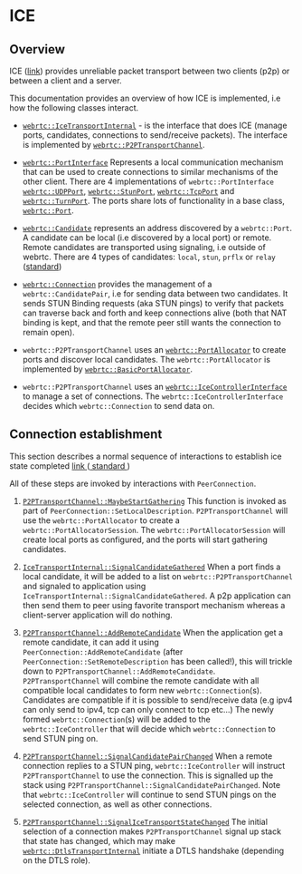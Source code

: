 <!-- go/cmark -->
<!--* freshness: {owner: 'jonaso' reviewed: '2021-04-12'} *-->

# ICE

## Overview

ICE ([link](https://developer.mozilla.org/en-US/docs/Glossary/ICE)) provides
unreliable packet transport between two clients (p2p) or between a client and a
server.

This documentation provides an overview of how ICE is implemented, i.e how the
following classes interact.

*   [`webrtc::IceTransportInternal`](https://source.chromium.org/chromium/chromium/src/+/main:third_party/webrtc/p2p/base/ice_transport_internal.h;l=225;drc=8cb97062880b0e0a78f9d578370a01aced81a13f) -
    is the interface that does ICE (manage ports, candidates, connections to
    send/receive packets). The interface is implemented by
    [`webrtc::P2PTransportChannel`](https://source.chromium.org/chromium/chromium/src/+/main:third_party/webrtc/p2p/base/p2p_transport_channel.h;l=103;drc=0ccfbd2de7bc3b237a0f8c30f48666c97b9e5523).

*   [`webrtc::PortInterface`](https://source.chromium.org/chromium/chromium/src/+/main:third_party/webrtc/p2p/base/port_interface.h;l=47;drc=c3a486c41e682cce943f2b20fe987c9421d4b631)
    Represents a local communication mechanism that can be used to create
    connections to similar mechanisms of the other client. There are 4
    implementations of `webrtc::PortInterface`
    [`webrtc::UDPPort`](https://source.chromium.org/chromium/chromium/src/+/main:third_party/webrtc/p2p/base/stun_port.h;l=33;drc=a4d873786f10eedd72de25ad0d94ad7c53c1f68a),
    [`webrtc::StunPort`](https://source.chromium.org/chromium/chromium/src/+/main:third_party/webrtc/p2p/base/stun_port.h;l=265;drc=a4d873786f10eedd72de25ad0d94ad7c53c1f68a),
    [`webrtc::TcpPort`](https://source.chromium.org/chromium/chromium/src/+/main:third_party/webrtc/p2p/base/tcp_port.h;l=33;drc=7a284e1614a38286477ed2334ecbdde78e87b79c)
    and
    [`webrtc::TurnPort`](https://source.chromium.org/chromium/chromium/src/+/main:third_party/webrtc/p2p/base/turn_port.h;l=44;drc=ffb7603b6025fbd6e79f360d293ab49092bded54).
    The ports share lots of functionality in a base class,
    [`webrtc::Port`](https://source.chromium.org/chromium/chromium/src/+/main:third_party/webrtc/p2p/base/port.h;l=187;drc=3ba7beba29c4e542c4a9bffcc5a47d5e911865be).

*   [`webrtc::Candidate`](https://source.chromium.org/chromium/chromium/src/+/main:third_party/webrtc/api/candidate.h;l=30;drc=10542f21c8e4e2d60b136fab45338f2b1e132dde)
    represents an address discovered by a `webrtc::Port`. A candidate can be
    local (i.e discovered by a local port) or remote. Remote candidates are
    transported using signaling, i.e outside of webrtc. There are 4 types of
    candidates: `local`, `stun`, `prflx` or `relay`
    ([standard](https://developer.mozilla.org/en-US/docs/Web/API/RTCIceCandidateType))

*   [`webrtc::Connection`](https://source.chromium.org/chromium/chromium/src/+/main:third_party/webrtc/p2p/base/connection.h)
    provides the management of a `webrtc::CandidatePair`, i.e for sending data
    between two candidates. It sends STUN Binding requests (aka STUN pings) to
    verify that packets can traverse back and forth and keep connections alive
    (both that NAT binding is kept, and that the remote peer still wants the
    connection to remain open).

*   `webrtc::P2PTransportChannel` uses an
    [`webrtc::PortAllocator`](https://source.chromium.org/chromium/chromium/src/+/main:third_party/webrtc/p2p/base/port_allocator.h;l=335;drc=9438fb3fff97c803d1ead34c0e4f223db168526f)
    to create ports and discover local candidates. The `webrtc::PortAllocator`
    is implemented by
    [`webrtc::BasicPortAllocator`](https://source.chromium.org/chromium/chromium/src/+/main:third_party/webrtc/p2p/client/basic_port_allocator.h;l=29;drc=e27f3dea8293884701283a54f90f8a429ea99505).

*   `webrtc::P2PTransportChannel` uses an
    [`webrtc::IceControllerInterface`](https://source.chromium.org/chromium/chromium/src/+/main:third_party/webrtc/p2p/base/ice_controller_interface.h;l=73;drc=9438fb3fff97c803d1ead34c0e4f223db168526f)
    to manage a set of connections. The `webrtc::IceControllerInterface`
    decides which `webrtc::Connection` to send data on.

## Connection establishment

This section describes a normal sequence of interactions to establish ice state
completed
[ link ](https://source.chromium.org/chromium/chromium/src/+/main:third_party/webrtc/p2p/base/ice_transport_internal.h;l=208;drc=9438fb3fff97c803d1ead34c0e4f223db168526f)
([ standard ](https://developer.mozilla.org/en-US/docs/Web/API/RTCPeerConnection/iceConnectionState))

All of these steps are invoked by interactions with `PeerConnection`.

1.  [`P2PTransportChannel::MaybeStartGathering`](https://source.chromium.org/chromium/chromium/src/+/main:third_party/webrtc/p2p/base/p2p_transport_channel.cc;l=864;drc=0ccfbd2de7bc3b237a0f8c30f48666c97b9e5523)
    This function is invoked as part of `PeerConnection::SetLocalDescription`.
    `P2PTransportChannel` will use the `webrtc::PortAllocator` to create a
    `webrtc::PortAllocatorSession`. The `webrtc::PortAllocatorSession` will
    create local ports as configured, and the ports will start gathering
    candidates.

2.  [`IceTransportInternal::SignalCandidateGathered`](https://source.chromium.org/chromium/chromium/src/+/main:third_party/webrtc/p2p/base/ice_transport_internal.h;l=293;drc=8cb97062880b0e0a78f9d578370a01aced81a13f)
    When a port finds a local candidate, it will be added to a list on
    `webrtc::P2PTransportChannel` and signaled to application using
    `IceTransportInternal::SignalCandidateGathered`. A p2p application can then
    send them to peer using favorite transport mechanism whereas a client-server
    application will do nothing.

3.  [`P2PTransportChannel::AddRemoteCandidate`](https://source.chromium.org/chromium/chromium/src/+/main:third_party/webrtc/p2p/base/p2p_transport_channel.cc;l=1233;drc=0ccfbd2de7bc3b237a0f8c30f48666c97b9e5523)
    When the application get a remote candidate, it can add it using
    `PeerConnection::AddRemoteCandidate` (after
    `PeerConnection::SetRemoteDescription` has been called!), this will trickle
    down to `P2PTransportChannel::AddRemoteCandidate`. `P2PTransportChannel`
    will combine the remote candidate with all compatible local candidates to
    form new `webrtc::Connection`(s). Candidates are compatible if it is
    possible to send/receive data (e.g ipv4 can only send to ipv4, tcp can only
    connect to tcp etc...) The newly formed `webrtc::Connection`(s) will be
    added to the `webrtc::IceController` that will decide which
    `webrtc::Connection` to send STUN ping on.

4.  [`P2PTransportChannel::SignalCandidatePairChanged`](https://source.chromium.org/chromium/chromium/src/+/main:third_party/webrtc/p2p/base/ice_transport_internal.h;l=310;drc=8cb97062880b0e0a78f9d578370a01aced81a13f)
    When a remote connection replies to a STUN ping, `webrtc::IceController`
    will instruct `P2PTransportChannel` to use the connection. This is signalled
    up the stack using `P2PTransportChannel::SignalCandidatePairChanged`. Note
    that `webrtc::IceController` will continue to send STUN pings on the
    selected connection, as well as other connections.

5.  [`P2PTransportChannel::SignalIceTransportStateChanged`](https://source.chromium.org/chromium/chromium/src/+/main:third_party/webrtc/p2p/base/ice_transport_internal.h;l=323;drc=8cb97062880b0e0a78f9d578370a01aced81a13f)
    The initial selection of a connection makes `P2PTransportChannel` signal up
    stack that state has changed, which may make [`webrtc::DtlsTransportInternal`](https://source.chromium.org/chromium/chromium/src/+/main:third_party/webrtc/p2p/base/dtls_transport_internal.h;l=63;drc=653bab6790ac92c513b7cf4cd3ad59039c589a95)
    initiate a DTLS handshake (depending on the DTLS role).
